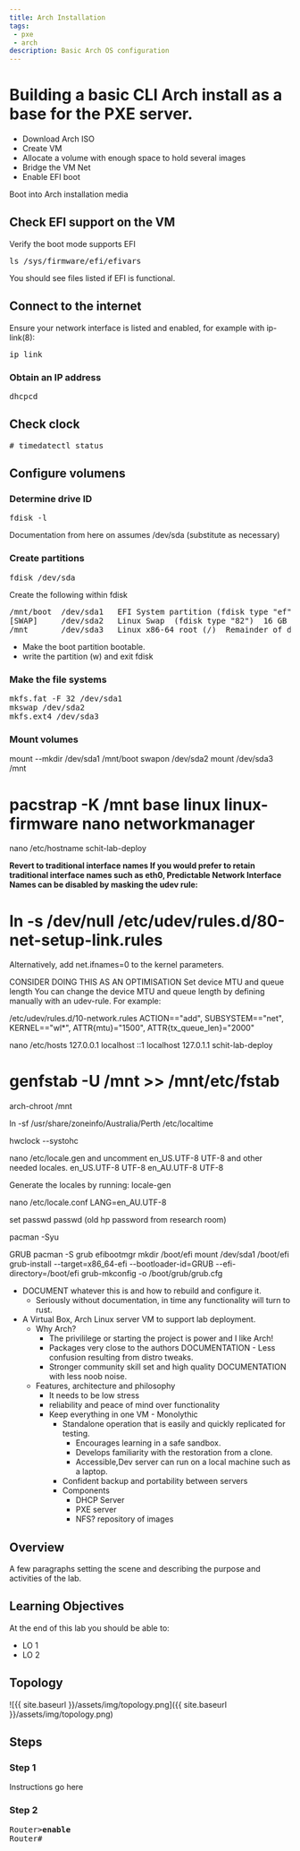 ```yaml
---
title: Arch Installation
tags: 
 - pxe
 - arch
description: Basic Arch OS configuration
---
```

# Building a basic CLI Arch install as a base for the PXE server.
* Download Arch ISO
* Create VM
* Allocate a volume with enough space to hold several images
* Bridge the VM Net
* Enable EFI boot

Boot into Arch installation media

## Check EFI support on the VM
Verify the boot mode supports EFI
<pre>
ls /sys/firmware/efi/efivars
</pre>
You should see files listed if EFI is functional.

## Connect to the internet
Ensure your network interface is listed and enabled, for example with ip-link(8):
<pre>
ip link
</pre>

### Obtain an IP address
<pre>
dhcpcd
</pre>

## Check clock
<pre>
# timedatectl status
</pre>

## Configure volumens
### Determine drive ID
<pre>
fdisk -l
</pre>
Documentation from here on assumes /dev/sda (substitute as necessary)

### Create partitions
<pre>
fdisk /dev/sda
</pre>

Create the following within fdisk
<pre>
/mnt/boot  /dev/sda1   EFI System partition (fdisk type "ef")  1 GB  
[SWAP]     /dev/sda2   Linux Swap  (fdisk type "82")  16 GB
/mnt       /dev/sda3   Linux x86-64 root (/)  Remainder of device
</pre>

* Make the boot partition bootable.
* write the partition (w) and exit fdisk

### Make the file systems
<pre>
mkfs.fat -F 32 /dev/sda1
mkswap /dev/sda2
mkfs.ext4 /dev/sda3
</pre>

### Mount volumes
</pre>
mount --mkdir /dev/sda1 /mnt/boot
swapon /dev/sda2
mount /dev/sda3 /mnt
</pre>

# pacstrap -K /mnt base linux linux-firmware nano networkmanager 



nano /etc/hostname
schit-lab-deploy

**Revert to traditional interface names
If you would prefer to retain traditional interface names such as eth0, Predictable Network Interface Names can be disabled by masking the udev rule:**

# ln -s /dev/null /etc/udev/rules.d/80-net-setup-link.rules
Alternatively, add net.ifnames=0 to the kernel parameters.

CONSIDER DOING THIS AS AN OPTIMISATION
Set device MTU and queue length
You can change the device MTU and queue length by defining manually with an udev-rule. For example:

/etc/udev/rules.d/10-network.rules
ACTION=="add", SUBSYSTEM=="net", KERNEL=="wl*", ATTR{mtu}="1500", ATTR{tx_queue_len}="2000"


nano /etc/hosts
127.0.0.1        localhost
::1              localhost
127.0.1.1        schit-lab-deploy


# genfstab -U /mnt >> /mnt/etc/fstab

arch-chroot /mnt



ln -sf /usr/share/zoneinfo/Australia/Perth /etc/localtime


hwclock --systohc


nano /etc/locale.gen and uncomment en_US.UTF-8 UTF-8 and other needed locales. 
en_US.UTF-8 UTF-8
en_AU.UTF-8 UTF-8

Generate the locales by running:
locale-gen


nano /etc/locale.conf
LANG=en_AU.UTF-8


set passwd
passwd  (old hp password from research room)

pacman -Syu

GRUB
pacman -S grub efibootmgr
mkdir /boot/efi
mount /dev/sda1 /boot/efi
grub-install --target=x86_64-efi --bootloader-id=GRUB --efi-directory=/boot/efi
grub-mkconfig -o /boot/grub/grub.cfg









- DOCUMENT whatever this is and how to rebuild and configure it.
    - Seriously without documentation, in time any functionality will turn to rust.
- A Virtual Box, Arch Linux server VM to support lab deployment.
    - Why Arch?
        - The privililege or starting the project is power and I like Arch!
        - Packages very close to the authors DOCUMENTATION - Less confusion resulting from distro tweaks.
        - Stronger community skill set and high quality DOCUMENTATION with less noob noise.
    - Features, architecture and philosophy
        - It needs to be low stress
        - reliability and peace of mind over functionality
        - Keep everything in one VM - Monolythic
            - Standalone operation that is easily and quickly replicated for testing.
                - Encourages learning in a safe sandbox.
                - Develops familiarity with the restoration from a clone.
                - Accessible,Dev server can run on a local machine such as a laptop.
            - Confident backup and portability between servers
            - Components
                - DHCP Server
                - PXE server
                - NFS? repository of images

## Overview
A few paragraphs setting the scene and describing the purpose and activities of the lab.

<a name="objectives"></a>
## Learning Objectives
At the end of this lab you should be able to:
- LO 1
- LO 2

## Topology
![{{ site.baseurl }}/assets/img/topology.png]({{ site.baseurl }}/assets/img/topology.png)



## Steps
### Step 1
Instructions go here

### Step 2
<pre>
Router><b>enable</b>
Router#
</pre>
